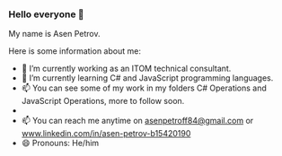 ### Hello everyone 👋
My name is Asen Petrov.

Here is some information about me: 

- 🔭 I’m currently working as an ITOM technical consultant.
- 🌱 I’m currently learning C# and JavaScript programming languages.
- 📫 You can see some of my work in my folders C# Operations and JavaScript Operations, more to follow soon.
- 
- 📫 You can reach me anytime on asenpetroff84@gmail.com or www.linkedin.com/in/asen-petrov-b15420190
- 😄 Pronouns: He/him
